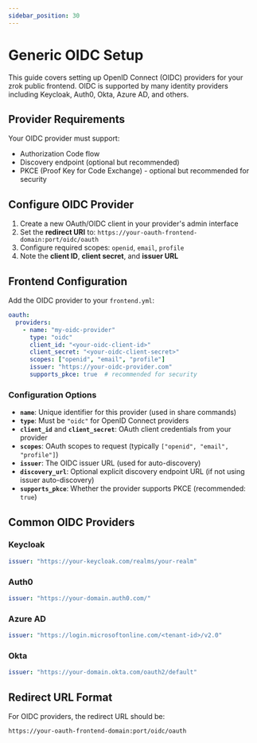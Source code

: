 ```yaml
---
sidebar_position: 30
---
```


# Generic OIDC Setup

This guide covers setting up OpenID Connect (OIDC) providers for your zrok public frontend. OIDC is supported by many identity providers including Keycloak, Auth0, Okta, Azure AD, and others.

## Provider Requirements

Your OIDC provider must support:
- Authorization Code flow
- Discovery endpoint (optional but recommended)
- PKCE (Proof Key for Code Exchange) - optional but recommended for security

## Configure OIDC Provider

1. Create a new OAuth/OIDC client in your provider's admin interface
2. Set the **redirect URI** to: `https://your-oauth-frontend-domain:port/oidc/oauth`
3. Configure required scopes: `openid`, `email`, `profile`
4. Note the **client ID**, **client secret**, and **issuer URL**

## Frontend Configuration

Add the OIDC provider to your `frontend.yml`:

```yaml
oauth:
  providers:
    - name: "my-oidc-provider"
      type: "oidc"
      client_id: "<your-oidc-client-id>"
      client_secret: "<your-oidc-client-secret>"
      scopes: ["openid", "email", "profile"]
      issuer: "https://your-oidc-provider.com"
      supports_pkce: true  # recommended for security
```

### Configuration Options

- **`name`**: Unique identifier for this provider (used in share commands)
- **`type`**: Must be `"oidc"` for OpenID Connect providers
- **`client_id`** and **`client_secret`**: OAuth client credentials from your provider
- **`scopes`**: OAuth scopes to request (typically `["openid", "email", "profile"]`)
- **`issuer`**: The OIDC issuer URL (used for auto-discovery)
- **`discovery_url`**: Optional explicit discovery endpoint URL (if not using issuer auto-discovery)
- **`supports_pkce`**: Whether the provider supports PKCE (recommended: `true`)

## Common OIDC Providers

### Keycloak
```yaml
issuer: "https://your-keycloak.com/realms/your-realm"
```

### Auth0
```yaml
issuer: "https://your-domain.auth0.com/"
```

### Azure AD
```yaml
issuer: "https://login.microsoftonline.com/<tenant-id>/v2.0"
```

### Okta
```yaml
issuer: "https://your-domain.okta.com/oauth2/default"
```

## Redirect URL Format

For OIDC providers, the redirect URL should be:
```
https://your-oauth-frontend-domain:port/oidc/oauth
```
